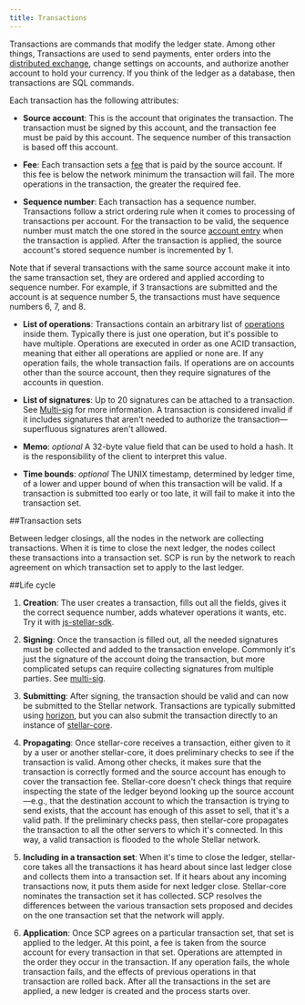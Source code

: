 ```yaml
---
title: Transactions
---
```


Transactions are commands that modify the ledger state. Among other things, Transactions are used to send payments, enter
orders into the [distributed exchange](./exchange.md), change settings on accounts, and authorize another account to hold
your currency. If you think of the ledger as a database, then transactions are SQL commands.


Each transaction has the following attributes:
- **Source account**: This is the account that originates the transaction. The transaction must be signed by this account,
and the transaction fee must be paid by this account. The sequence number of this transaction is based off this account.

- **Fee**: Each transaction sets a [fee](./fees.md) that is paid by the source account. If this fee is below the network
minimum the transaction will fail. The more operations in the transaction, the greater the required fee.

- **Sequence number**: Each transaction has a sequence number. Transactions follow a strict ordering rule when it comes to processing of transactions per account. For the transaction to be valid, the sequence number must match the one stored in the source [account entry](./account.md) when the transaction is applied. After the transaction is applied, the source account's stored sequence number is incremented by 1.

Note that if several transactions with the same source account make it into the same transaction set, they are ordered and applied according to sequence number. For example, if 3 transactions are submitted and the account is at sequence number 5, the transactions must have sequence numbers 6, 7, and 8.

- **List of operations**: Transactions contain an arbitrary list of [operations](./operations.md) inside them. Typically there is just one operation, but it's possible to have multiple.  Operations are executed in order as one ACID transaction, meaning that either all operations are applied or none are.  If any operation fails, the whole transaction fails. If operations are on accounts other than the source account, then they require signatures of the accounts in question.

- **List of signatures**: Up to 20 signatures can be attached to a transaction. See [Multi-sig](./multi-sig.md) for more information. A transaction is considered invalid if it includes signatures that aren't needed to authorize the transaction—superfluous signatures aren't allowed.

- **Memo**: *optional* A 32-byte value field that can be used to hold a hash. It is the responsibility of the client to interpret this value.

- **Time bounds**: *optional* The UNIX timestamp, determined by ledger time, of a lower and upper bound of when this transaction will be valid. If a transaction is submitted too early or too late, it will fail to make it into the transaction set.

##Transaction sets

Between ledger closings, all the nodes in the network are collecting transactions. When it is time to close the next ledger, the nodes collect these transactions into a transaction set. SCP is run by the network to reach agreement on which transaction set to apply to the last ledger. 

##Life cycle

1. **Creation**: The user creates a transaction, fills out all the fields, gives it the correct sequence number, adds whatever operations it wants, etc. Try it with [js-stellar-sdk](http://stellar.org/developers/learn/guides/js-stellar-sdk).

2. **Signing**: Once the transaction is filled out, all the needed signatures must be collected and added to the transaction envelope. Commonly it's just the signature of the account doing the transaction, but more complicated setups can require collecting signatures from multiple parties. See [multi-sig](./multi-sig.md).

3. **Submitting**: After signing, the transaction should be valid and can now be submitted to the Stellar network. Transactions are typically submitted using [horizon](http://stellar.org/developers/horizon/reference/transactions-create/), but you can also submit the transaction directly to an instance of [stellar-core](https://github.com/stellar/stellar-core).

4. **Propagating**: Once stellar-core receives a transaction, either given to it by a user or another stellar-core, it does preliminary checks to see if the transaction is valid. Among other checks, it makes sure that the transaction is correctly formed and the source account has enough to cover the transaction fee. Stellar-core doesn't check things that require inspecting the state of the ledger beyond looking up the source account—e.g., that the destination account to which the transaction is trying to send exists, that the account has enough of this asset to sell, that it's a valid path. 
If the preliminary checks pass, then stellar-core propagates the transaction to all the other servers to which it's connected. In this way, a valid transaction is flooded to the whole Stellar network.

5. **Including in a transaction set**: When it's time to close the ledger, stellar-core takes all the transactions it has heard about since last ledger close and collects them into a transaction set. If it hears about any incoming transactions now, it puts them aside for next ledger close. 
Stellar-core nominates the transaction set it has collected. SCP resolves the differences between the various transaction sets proposed and decides on the one transaction set that the network will apply. 

6. **Application**: Once SCP agrees on a particular transaction set, that set is applied to the ledger. At this point, a fee is taken from the source account for every transaction in that set. Operations are attempted in the order they occur in the transaction. If any operation fails, the whole transaction fails, and the effects of previous operations in that transaction are rolled back. After all the transactions in the set are applied, a new ledger is created and the process starts over.


